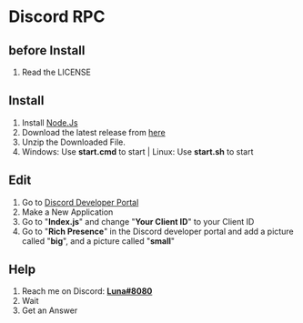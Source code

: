 # Discord RPC

## before Install
1. Read the LICENSE

## Install
1. Install [Node.Js](https://nodejs.org/en/)
2. Download the latest release from [here](https://github.com/Luna-devv/Discord-rpc)
3. Unzip the Downloaded File.
4. Windows: Use **start.cmd** to start | Linux: Use **start.sh** to start


## Edit
1. Go to [Discord Developer Portal](https://discord.com/developers/applications)
2. Make a New Application
3. Go to "**Index.js**" and change "**Your Client ID**" to your Client ID
4. Go to "**Rich Presence**" in the Discord developer portal and add a picture called "**big**", and a picture called "**small**"


## Help
1. Reach me on Discord: **[Luna#8080](https://discord.com/users/821472922140803112)**
2. Wait
3. Get an Answer
